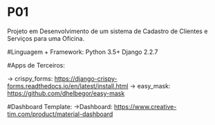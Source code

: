 # P01
Projeto em Desenvolvimento de um sistema de Cadastro de Clientes e Serviços para uma Oficina.

#Linguagem + Framework:
Python 3.5+
Django 2.2.7

#Apps de Terceiros:

-> crispy_forms: https://django-crispy-forms.readthedocs.io/en/latest/install.html
-> easy_mask: https://github.com/dhelbegor/easy-mask

#Dashboard Template:
->Dashboard: https://www.creative-tim.com/product/material-dashboard




